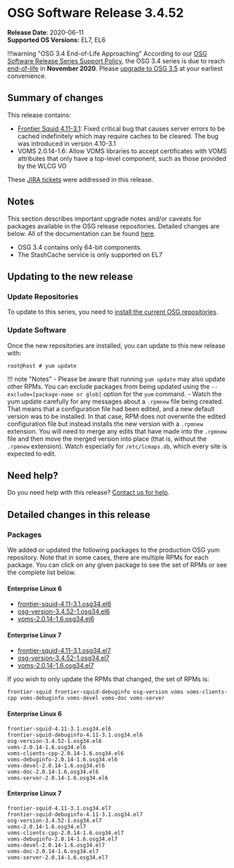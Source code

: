 OSG Software Release 3.4.52
===========================

**Release Date**: 2020-06-11    
**Supported OS Versions:** EL7, EL6

!!!warning "OSG 3.4 End-of-Life Approaching"
    According to our
    [OSG Software Release Series Support Policy](https://opensciencegrid.org/technology/policy/release-series/),
    the OSG 3.4 series is due to reach
    [end-of-life](https://opensciencegrid.org/technology/policy/release-series/#life-cycle-dates) in **November 2020**.
    Please [upgrade to OSG 3.5](https://opensciencegrid.org/docs/release/release_series/#updating-to-osg-35)
    at your earliest convenience.

Summary of changes
------------------

This release contains:

-   [Frontier Squid 4.11-3.1](http://frontier.cern.ch/dist/frontier-squid-releasenotes.txt): Fixed critical bug that causes server errors to be cached indefinitely which may require caches to be cleared. The bug was introduced in version 4.10-3.1
-   VOMS 2.0.14-1.6: Allow VOMS libraries to accept certificates with VOMS attributes that only have a top-level component, such as those provided by the WLCG VO

These [JIRA tickets](https://jira.opensciencegrid.org/issues/?jql=project%20%3D%20SOFTWARE%20AND%20fixVersion%20%3D%203.4.52%20ORDER%20BY%20priority%20DESC%2C%20key%20DESC) were addressed in this release.

Notes
-----

This section describes important upgrade notes and/or caveats for packages available in the OSG release repositories.
Detailed changes are below. All of the documentation can be found [here](../../index.md).

-   OSG 3.4 contains only 64-bit components.
-   The StashCache service is only supported on EL7

Updating to the new release
---------------------------

### Update Repositories

To update to this series, you need to [install the current OSG repositories](../../common/yum.md#install-the-osg-repositories).

### Update Software

Once the new repositories are installed, you can update to this new release with:

``` console
root@host # yum update
```

!!! note "Notes"
    -   Please be aware that running `yum update` may also update other RPMs. You can exclude packages from being updated using the `--exclude=[package-name or glob]` option for the `yum` command.
    -   Watch the yum update carefully for any messages about a `.rpmnew` file being created. That means that a configuration file had been edited, and a new default version was to be installed. In that case, RPM does not overwrite the edited configuration file but instead installs the new version with a `.rpmnew` extension. You will need to merge any edits that have made into the `.rpmnew` file and then move the merged version into place (that is, without the `.rpmnew` extension). Watch especially for `/etc/lcmaps.db`, which every site is expected to edit.

Need help?
----------

Do you need help with this release? [Contact us for help](../../common/help.md).

Detailed changes in this release
--------------------------------

### Packages

We added or updated the following packages to the production OSG yum repository. Note that in some cases, there are multiple RPMs for each package. You can click on any given package to see the set of RPMs or see the complete list below.

#### Enterprise Linux 6

-   [frontier-squid-4.11-3.1.osg34.el6](https://koji.chtc.wisc.edu/koji/search?match=glob&type=build&terms=frontier-squid-4.11-3.1.osg34.el6)
-   [osg-version-3.4.52-1.osg34.el6](https://koji.chtc.wisc.edu/koji/search?match=glob&type=build&terms=osg-version-3.4.52-1.osg34.el6)
-   [voms-2.0.14-1.6.osg34.el6](https://koji.chtc.wisc.edu/koji/search?match=glob&type=build&terms=voms-2.0.14-1.6.osg34.el6)

#### Enterprise Linux 7

-   [frontier-squid-4.11-3.1.osg34.el7](https://koji.chtc.wisc.edu/koji/search?match=glob&type=build&terms=frontier-squid-4.11-3.1.osg34.el7)
-   [osg-version-3.4.52-1.osg34.el7](https://koji.chtc.wisc.edu/koji/search?match=glob&type=build&terms=osg-version-3.4.52-1.osg34.el7)
-   [voms-2.0.14-1.6.osg34.el7](https://koji.chtc.wisc.edu/koji/search?match=glob&type=build&terms=voms-2.0.14-1.6.osg34.el7)

If you wish to only update the RPMs that changed, the set of RPMs is:

    frontier-squid frontier-squid-debuginfo osg-version voms voms-clients-cpp voms-debuginfo voms-devel voms-doc voms-server

#### Enterprise Linux 6

``` file
frontier-squid-4.11-3.1.osg34.el6
frontier-squid-debuginfo-4.11-3.1.osg34.el6
osg-version-3.4.52-1.osg34.el6
voms-2.0.14-1.6.osg34.el6
voms-clients-cpp-2.0.14-1.6.osg34.el6
voms-debuginfo-2.0.14-1.6.osg34.el6
voms-devel-2.0.14-1.6.osg34.el6
voms-doc-2.0.14-1.6.osg34.el6
voms-server-2.0.14-1.6.osg34.el6
```

#### Enterprise Linux 7

``` file
frontier-squid-4.11-3.1.osg34.el7
frontier-squid-debuginfo-4.11-3.1.osg34.el7
osg-version-3.4.52-1.osg34.el7
voms-2.0.14-1.6.osg34.el7
voms-clients-cpp-2.0.14-1.6.osg34.el7
voms-debuginfo-2.0.14-1.6.osg34.el7
voms-devel-2.0.14-1.6.osg34.el7
voms-doc-2.0.14-1.6.osg34.el7
voms-server-2.0.14-1.6.osg34.el7
```
